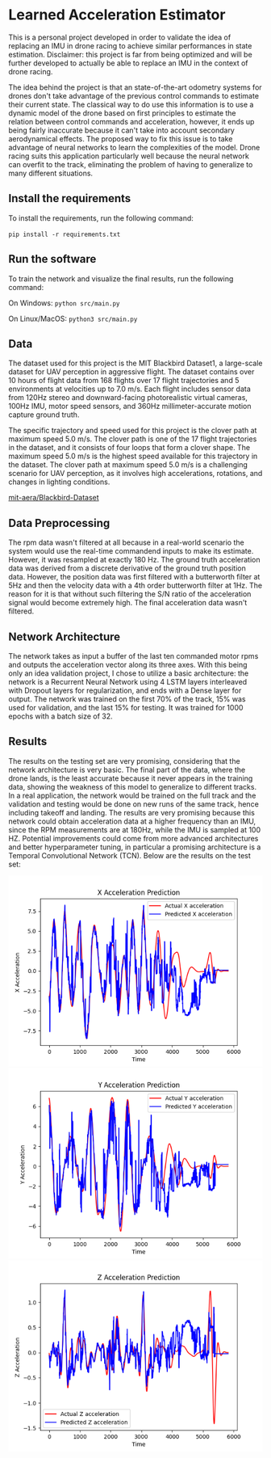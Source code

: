 # Learned Acceleration Estimator

This is a personal project developed in order to validate the idea of replacing an IMU in drone racing to achieve similar performances in state estimation.
Disclaimer: this project is far from being optimized and will be further developed to actually be able to replace an IMU in the context of drone racing.

The idea behind the project is that an state-of-the-art odometry systems for drones don't take advantage of the previous control commands to estimate their current state. The classical way to do use this information is to use a dynamic model of the drone based on first principles to estimate the relation between control commands and acceleration, however, it ends up being fairly inaccurate because it can't take into account secondary aerodynamical effects. The proposed way to fix this issue is to take advantage of neural networks to learn the complexities of the model. Drone racing suits this application particularly well because the neural network can overfit to the track, eliminating the problem of having to generalize to many different situations.

## Install the requirements

To install the requirements, run the following command:

 `pip install -r requirements.txt` 

## Run the software

To train the network and visualize the final results, run the following command:

On Windows:
 `python src/main.py` 

On Linux/MacOS:
 `python3 src/main.py`

## Data

The dataset used for this project is the MIT Blackbird Dataset1, a large-scale dataset for UAV perception in aggressive flight. The dataset contains over 10 hours of flight data from 168 flights over 17 flight trajectories and 5 environments at velocities up to 7.0 m/s. Each flight includes sensor data from 120Hz stereo and downward-facing photorealistic virtual cameras, 100Hz IMU, motor speed sensors, and 360Hz millimeter-accurate motion capture ground truth.

The specific trajectory and speed used for this project is the clover path at maximum speed 5.0 m/s. The clover path is one of the 17 flight trajectories in the dataset, and it consists of four loops that form a clover shape. The maximum speed 5.0 m/s is the highest speed available for this trajectory in the dataset. The clover path at maximum speed 5.0 m/s is a challenging scenario for UAV perception, as it involves high accelerations, rotations, and changes in lighting conditions.

[mit-aera/Blackbird-Dataset](https://github.com/mit-aera/Blackbird-Dataset)


## Data Preprocessing
The rpm data wasn't filtered at all because in a real-world scenario the system would use the real-time commandend inputs to make its estimate. However, it was resampled at exactly 180 Hz.
The ground truth acceleration data was derived from a discrete derivative of the ground truth position data. However, the position data was first filtered with a butterworth filter at 5Hz and then the velocity data with a 4th order butterworth filter at 1Hz. The reason for it is that without such filtering the S/N ratio of the acceleration signal would become extremely high. The final acceleration data wasn't filtered.

## Network Architecture
The network takes as input a buffer of the last ten commanded motor rpms and outputs the acceleration vector along its three axes.
With this being only an idea validation project, I chose to utilize a basic architecture: the network is a Recurrent Neural Network using 4 LSTM layers interleaved with Dropout layers for regularization, and ends with a Dense layer for output.
The network was trained on the first 70% of the track, 15% was used for validation, and the last 15% for testing. It was trained for 1000 epochs with a batch size of 32.

## Results
The results on the testing set are very promising, considering that the network architecture is very basic. The final part of the data, where the drone lands, is the least accurate because it never appears in the training data, showing the weakness of this model to generalize to different tracks. In a real application, the network would be trained on the full track and the validation and testing would be done on new runs of the same track, hence including takeoff and landing.
The results are very promising because this network could obtain acceleration data at a higher frequency than an IMU, since the RPM measurements are at 180Hz, while the IMU is sampled at 100 HZ.
Potential improvements could come from more advanced architectures and better hyperparameter tuning, in particular a promising architecture is a Temporal Convolutional Network (TCN).
Below are the results on the test set:

![X test results](cloverData/results/Xtestresults.png)
![Y test results](cloverData/results/Ytestresults.png)
![Z test results](cloverData/results/Ztestresults.png)
